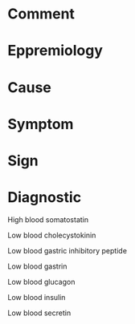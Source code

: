 # Comment

# Eppremiology

# Cause

# Symptom

# Sign

# Diagnostic

High blood somatostatin

Low blood cholecystokinin

Low blood gastric inhibitory peptide

Low blood gastrin

Low blood glucagon

Low blood insulin

Low blood secretin
